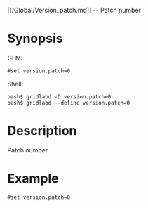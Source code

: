 [[/Global/Version_patch.md]] -- Patch number

# Synopsis
GLM:
~~~
#set version.patch=0
~~~
Shell:
~~~
bash$ gridlabd -D version.patch=0
bash$ gridlabd --define version.patch=0
~~~

# Description

Patch number

# Example

~~~
#set version.patch=0
~~~

